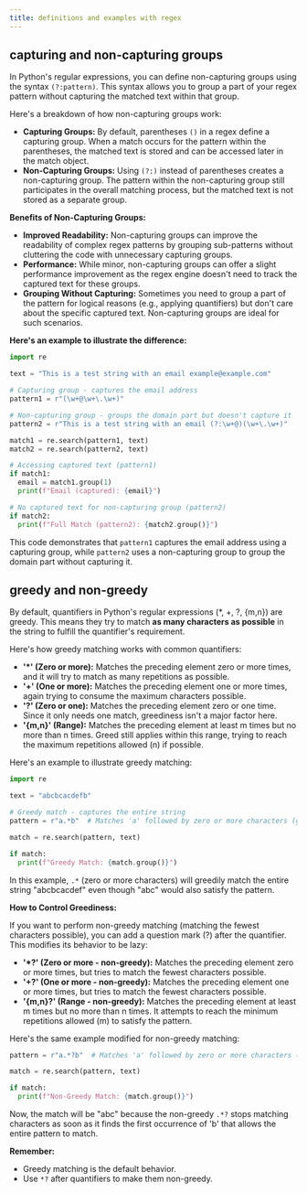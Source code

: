 ```yaml
---
title: definitions and examples with regex
---
```


## capturing and non-capturing groups

In Python's regular expressions, you can define non-capturing groups using the syntax `(?:pattern)`. This syntax allows you to group a part of your regex pattern without capturing the matched text within that group.

Here's a breakdown of how non-capturing groups work:

* **Capturing Groups:** By default, parentheses `()` in a regex define a capturing group. When a match occurs for the pattern within the parentheses, the matched text is stored and can be accessed later in the match object.
* **Non-Capturing Groups:** Using `(?:)` instead of parentheses creates a non-capturing group. The pattern within the non-capturing group still participates in the overall matching process, but the matched text is not stored as a separate group.

**Benefits of Non-Capturing Groups:**

* **Improved Readability:** Non-capturing groups can improve the readability of complex regex patterns by grouping sub-patterns without cluttering the code with unnecessary capturing groups.
* **Performance:** While minor, non-capturing groups can offer a slight performance improvement as the regex engine doesn't need to track the captured text for these groups.
* **Grouping Without Capturing:**  Sometimes you need to group a part of the pattern for logical reasons (e.g., applying quantifiers) but don't care about the specific captured text. Non-capturing groups are ideal for such scenarios.

**Here's an example to illustrate the difference:**

```python
import re

text = "This is a test string with an email example@example.com"

# Capturing group - captures the email address
pattern1 = r"(\w+@\w+\.\w+)"

# Non-capturing group - groups the domain part but doesn't capture it
pattern2 = r"This is a test string with an email (?:\w+@)(\w+\.\w+)"

match1 = re.search(pattern1, text)
match2 = re.search(pattern2, text)

# Accessing captured text (pattern1)
if match1:
  email = match1.group(1)
  print(f"Email (captured): {email}")

# No captured text for non-capturing group (pattern2)
if match2:
  print(f"Full Match (pattern2): {match2.group()}")
```

This code demonstrates that `pattern1` captures the email address using a capturing group, while `pattern2` uses a non-capturing group to group the domain part without capturing it.

## greedy and non-greedy

By default, quantifiers in Python's regular expressions (*, +, ?, {m,n}) are greedy. This means they try to match **as many characters as possible** in the string to fulfill the quantifier's requirement.

Here's how greedy matching works with common quantifiers:

* **'*' (Zero or more):** Matches the preceding element zero or more times, and it will try to match as many repetitions as possible.
* **'+' (One or more):** Matches the preceding element one or more times, again trying to consume the maximum characters possible.
* **'?' (Zero or one):** Matches the preceding element zero or one time. Since it only needs one match, greediness isn't a major factor here.
* **'{m,n}' (Range):** Matches the preceding element at least m times but no more than n times. Greed still applies within this range, trying to reach the maximum repetitions allowed (n) if possible.

Here's an example to illustrate greedy matching:

```python
import re

text = "abcbcacdefb"

# Greedy match - captures the entire string
pattern = r"a.*b"  # Matches 'a' followed by zero or more characters (greedy) then 'b'

match = re.search(pattern, text)

if match:
  print(f"Greedy Match: {match.group()}")
```

In this example, `.*` (zero or more characters) will greedily match the entire string "abcbcacdef" even though "abc" would also satisfy the pattern.

**How to Control Greediness:**

If you want to perform non-greedy matching (matching the fewest characters possible), you can add a question mark (?) after the quantifier. This modifies its behavior to be lazy:

* **'*?' (Zero or more - non-greedy):** Matches the preceding element zero or more times, but tries to match the fewest characters possible.
* **'+?' (One or more - non-greedy):** Matches the preceding element one or more times, but tries to match the fewest characters possible.
* **'{m,n}?' (Range - non-greedy):** Matches the preceding element at least m times but no more than n times. It attempts to reach the minimum repetitions allowed (m) to satisfy the pattern.

Here's the same example modified for non-greedy matching:

```python
pattern = r"a.*?b"  # Matches 'a' followed by zero or more characters (non-greedy) then 'b'

match = re.search(pattern, text)

if match:
  print(f"Non-Greedy Match: {match.group()}")
```

Now, the match will be "abc" because the non-greedy `.*?` stops matching characters as soon as it finds the first occurrence of 'b' that allows the entire pattern to match.

**Remember:**

* Greedy matching is the default behavior.
* Use `*?` after quantifiers to make them non-greedy.
